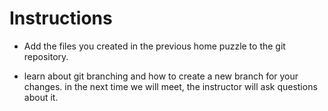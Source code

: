 # Instructions
- Add the files you created in the previous home puzzle to the git repository.
    
- learn about git branching and how to create a new branch for your changes. in the next time we will meet, the instructor will ask questions about it.
